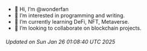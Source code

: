 - 👋 Hi, I’m @wonderfan
- 👀 I’m interested in programming and writing.
- 🌱 I’m currently learning DeFi, NFT, Metaverse.
- 💞️ I’m looking to collaborate on blockchain projects.
###### Updated on Sun Jan 26 01:08:40 UTC 2025

